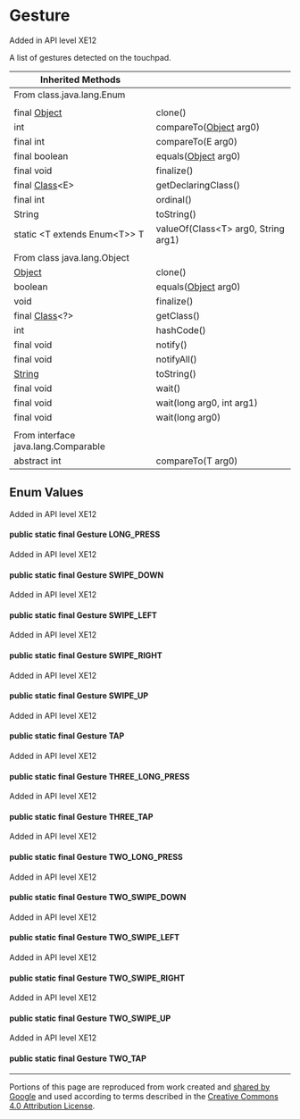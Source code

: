 # Gesture

Added in API level XE12

A list of gestures detected on the touchpad.

| Inherited Methods | |
| --- | --- |
| From class.java.lang.Enum | |
| | |
| final [Object](https://developer.android.com/reference/java/lang/Object.html) | clone() |
| int | compareTo([Object](https://developer.android.com/reference/java/lang/Object.html) arg0) |
| final int | compareTo(E arg0) |
| final boolean | equals([Object](https://developer.android.com/reference/java/lang/Object.html) arg0) |
| final void | finalize() |
| final [Class](https://developer.android.com/reference/java/lang/Class.html)\<E\> | getDeclaringClass() |
| final int | ordinal() |
| String | toString() |
| static \<T extends Enum\<T\>\> T | valueOf(Class\<T\> arg0, String arg1) |
| | |
| From class java.lang.Object | |
| [Object](http://developer.android.com/reference/java/lang/Object.html) | clone() |
| boolean | equals([Object](http://developer.android.com/reference/java/lang/Object.html) arg0) |
| void | finalize()|
| final [Class](https://developer.android.com/reference/java/lang/Class.html)\<?\> | getClass() |
| int | hashCode() |
| final void | notify() |
| final void | notifyAll() |
| [String](https://developer.android.com/reference/java/lang/String.html) | toString() |
| final void | wait() |
| final void | wait(long arg0, int arg1) |
| final void | wait(long arg0) |
| | |
| From interface java.lang.Comparable | |
| abstract int | compareTo(T arg0) |

## Enum Values

Added in API level XE12

#### public static final Gesture **LONG_PRESS** 

Added in API level XE12

#### public static final Gesture **SWIPE_DOWN** 

Added in API level XE12

#### public static final Gesture **SWIPE_LEFT** 

Added in API level XE12

#### public static final Gesture **SWIPE_RIGHT** 

Added in API level XE12

#### public static final Gesture **SWIPE_UP** 

Added in API level XE12

#### public static final Gesture **TAP** 

Added in API level XE12

#### public static final Gesture **THREE_LONG_PRESS** 

Added in API level XE12

#### public static final Gesture **THREE_TAP** 

Added in API level XE12

#### public static final Gesture **TWO_LONG_PRESS** 

Added in API level XE12

#### public static final Gesture **TWO_SWIPE_DOWN** 

Added in API level XE12

#### public static final Gesture **TWO_SWIPE_LEFT** 

Added in API level XE12

#### public static final Gesture **TWO_SWIPE_RIGHT** 

Added in API level XE12

#### public static final Gesture **TWO_SWIPE_UP** 

Added in API level XE12

#### public static final Gesture **TWO_TAP**

---

Portions of this page are reproduced from work created and [shared by Google](https://developers.google.com/readme/policies) and used according to terms described in the [Creative Commons 4.0 Attribution License](https://creativecommons.org/licenses/by/4.0/).
